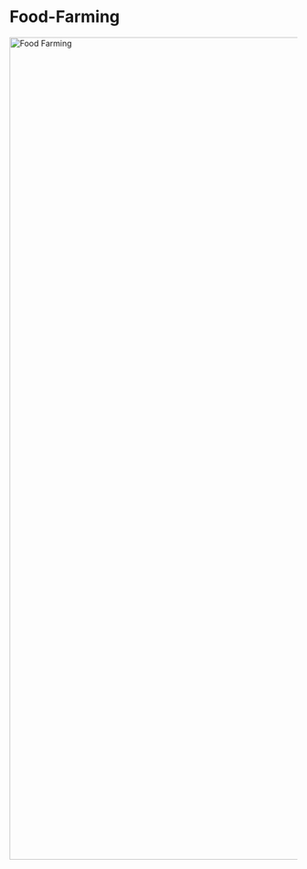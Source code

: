 # Food-Farming


<img width="1440" alt="Food Farming" src="https://github.com/shamsky777/Food-Farming/assets/111402885/4f2bb6c6-bdd0-42f9-ace1-4686b6e4ea29">
